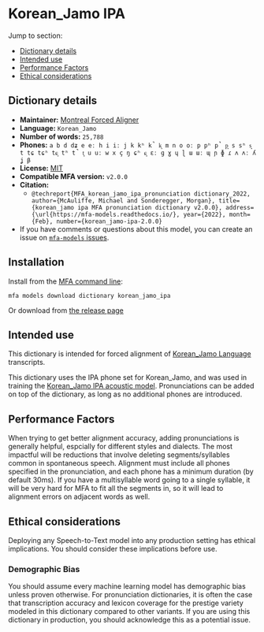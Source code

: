
# Korean_Jamo IPA

Jump to section:

- [Dictionary details](#dictionary-details)
- [Intended use](#intended-use)
- [Performance Factors](#performance-factors)
- [Ethical considerations](#ethical-considerations)

## Dictionary details

- **Maintainer:** [Montreal Forced Aligner](https://montreal-forced-aligner.readthedocs.io/)
- **Language:** `Korean_Jamo`
- **Number of words:** `25,788`
- **Phones:** `a b d dʑ e eː h i iː j k kʰ k̚ k͈ m n o oː p pʰ p̚ p͈ s sʰ s͈ t tɕ tɕʰ tɕ͈ tʰ t̚ t͈ u uː w x ç ŋ ɕʰ ɕ͈ ɛː ɡ ɣ ɥ ɭ ɯ ɯː ɰ ɲ ɸ ɾ ʌ ʌː ʎ ʝ β`
- **License:** [MIT](https://github.com/MontrealCorpusTools/mfa-models/tree/main/dictionary/korean_jamo/ipa/v2.0.0/LICENSE)
- **Compatible MFA version:** `v2.0.0`
- **Citation:**
  - `@techreport{MFA_korean_jamo_ipa_pronunciation dictionary_2022, author={McAuliffe, Michael and Sonderegger, Morgan}, title={korean_jamo ipa MFA pronunciation dictionary v2.0.0}, address={\url{https://mfa-models.readthedocs.io/}, year={2022}, month={Feb}, number={korean_jamo-ipa-2.0.0}`
- If you have comments or questions about this model, you can create an issue on [`mfa-models` issues](https://github.com/MontrealCorpusTools/mfa-models/issues).

## Installation

Install from the [MFA command line](https://montreal-forced-aligner.readthedocs.io/en/latest/user_guide/models/index.html):

```
mfa models download dictionary korean_jamo_ipa
```

Or download from [the release page](https://github.com/MontrealCorpusTools/mfa-models/releases/tag/dictionary-korean_jamo_ipa-v2.0.0)

## Intended use

This dictionary is intended for forced alignment of [Korean_Jamo Language](https://en.wikipedia.org/wiki/Korean_Jamo_language) transcripts.

This dictionary uses the IPA phone set for Korean_Jamo, and was used in training the
[Korean_Jamo IPA acoustic model](https://github.com/MontrealCorpusTools/mfa-models/blob/main/acoustic/Korean_Jamo/IPA/v2.0.0/).
Pronunciations can be added on top of the dictionary, as long as no additional phones are introduced.

## Performance Factors

When trying to get better alignment accuracy, adding pronunciations is generally helpful, espcially for different styles and dialects.  The most impactful will be reductions that
involve deleting segments/syllables common in spontaneous speech.  Alignment must include all phones specified in the pronunciation, and each phone has
a minimum duration (by default 30ms). If you have a multisyllable word going to a single syllable, it will be very hard for MFA to fit all the segments in,
so it will lead to alignment errors on adjacent words as well.

## Ethical considerations

Deploying any Speech-to-Text model into any production setting has ethical implications. You should consider these implications before use.

### Demographic Bias

You should assume every machine learning model has demographic bias unless proven otherwise.
For pronunciation dictionaries, it is often the case that transcription accuracy and lexicon coverage for the prestige variety modeled in this dictionary compared to other variants.
If you are using this dictionary in production, you should acknowledge this as a potential issue.
